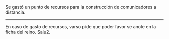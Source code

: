 Se gastó un punto de recursos para la construcción de comunicadores a distancia.

---
En caso de gasto de recursos, varso pide que poder favor se anote en la ficha del reino. Salu2.